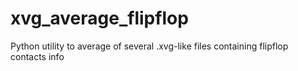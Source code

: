 xvg_average_flipflop
====================

Python utility to average of several .xvg-like files containing flipflop contacts info
